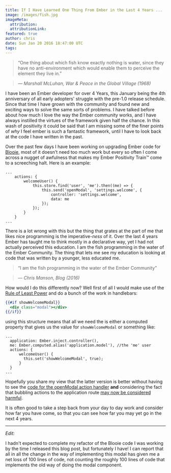 ```yaml
---
title: If I Have Learned One Thing From Ember in the Last 4 Years ...
image: /images/fish.jpg
imageMeta:
  attribution:
  attributionLink:
featured: true
author: chris
date: Sun Jan 20 2016 18:47:00 UTC
tags:
---
```


> “One thing about which fish know exactly nothing is water, since they have no anti-environment which would enable them to perceive the element they live in.”

> ― *Marshall McLuhan, War & Peace in the Global Village (1968)*

I have been an Ember developer for over 4 Years, this January being the 4th anniversary of all early adopters' struggle with the pre-1.0 release schedule. Since that time I have grown with the community and found new and exciting ways to solve the same sorts of problems. I have talked before about how much I love the way the Ember community works, and I have always instilled the virtues of the framework given half the chance. In this wash of positivity it could be said that I am missing some of the finer points of *why* I feel ember is such a fantastic framework, until I have to look back at the code I have written in the past.

Over the past few days I have been working on upgrading Ember code for [Blooie](https://bloo.ie), most of it doesn't need too much work but every so often I come across a nugget of awfulness that makes my Ember Positivity Train™ come to a screeching halt. Here is an example:

```
...
    actions: {
        welcomeUser() {
            this.store.find('user', 'me').then((me) => {
                this.send('openModal', 'settings.welcome', {
                    controller: 'settings.welcome',
                    data: me
                });
            });
        }
    }
...
```

There is a lot wrong with this but the thing that grates at the part of me that likes nice programming is the imperative-*ness* of it. Over the last 4 years Ember has taught me to think mostly in a declarative way, yet I had not actually perceived this education. I am the fish programming in the water of the Ember Community. The thing that lets me see my education is looking at code that was written by a younger, less educated me.

> “I am the fish programming in the water of the Ember Community”

> ― *Chris Manson, Blog (2016)*

How would I do this differently now? Well first of all I would make use of the [Rule of Least Power](https://youtu.be/VY-r7Ac06ho?t=8m22s) and do a bunch of the work in handlebars:

```hbs
{{#if showWelcomeModal}}
  <div class="modal"></div>
{{/if}}
```

using this structure means that all we need the is either a computed property that gives us the value for `showWelcomeModal` or something like:

```
...
  application: Ember.inject.controller(),
  me: Ember.computed.alias('application.model'), //the 'me' user
  actions: {
      welcomeUser() {
        this.set('showWelcomeModal', true);
      }
  }
...
```

Hopefully you share my view that the latter version is better without having to see the [code for the openModal action handler](https://gist.github.com/mansona/f0158e17b913786c5533) **and** considering the fact that bubbling actions to the application route [may now be considered harmful](http://ember.land/episodes/18).

It is often good to take a step back from your day to day work and consider how far you have come, so that you can see how far you may yet go in the next 4 years.

---
*Edit:*

I hadn't expected to complete my refactor of the Blooie code I was working by the time I released this blog post, but fortunately I have! I can report that all in all the change in the way of implementing this modal has given me a net loss of 100 lines of code, not counting the roughly 100 lines of code that implements the old way of doing the modal component.
